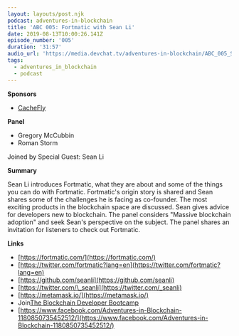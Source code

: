 ```yaml
---
layout: layouts/post.njk
podcast: adventures-in-blockchain
title: 'ABC 005: Fortmatic with Sean Li'
date: 2019-08-13T10:00:26.141Z
episode_number: '005'
duration: '31:57'
audio_url: 'https://media.devchat.tv/adventures-in-blockchain/ABC_005_Sean_Li.mp3'
tags:
  - adventures_in_blockchain
  - podcast
---
```

**Sponsors**

- [CacheFly](https://www.cachefly.com/)

**Panel**

- Gregory McCubbin
- Roman Storm

Joined by Special Guest: Sean Li

**Summary**

Sean Li introduces Fortmatic, what they are about and some of the things you can do with Fortmatic. Fortmatic's origin story is shared and Sean shares some of the challenges he is facing as co-founder. The most exciting products in the blockchain space are discussed. Sean gives advice for developers new to blockchain. The panel considers "Massive blockchain adoption" and seek Sean's perspective on the subject. The panel shares an invitation for listeners to check out Fortmatic.

**Links**

- [https://fortmatic.com/](https://fortmatic.com/)
- [https://twitter.com/fortmatic?lang=en](https://twitter.com/fortmatic?lang=en)
- [https://github.com/seanli](https://github.com/seanli)
- [https://twitter.com/\_seanli](https://twitter.com/_seanli)
- [https://metamask.io/](https://metamask.io/)
- Join[The Blockchain Developer Bootcamp](http://www.dappuniversity.com/bootcamp)
- [https://www.facebook.com/Adventures-in-Blockchain-1180850735452512/](https://www.facebook.com/Adventures-in-Blockchain-1180850735452512/)
